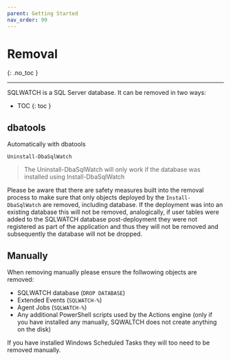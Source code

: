 ```yaml
---
parent: Getting Started
nav_order: 99
---
```


# Removal
{: .no_toc }

---

SQLWATCH is a SQL Server database. It can be removed in two ways:

- TOC
{: toc }

## dbatools

Automatically with dbatools

```
Uninstall-DbaSqlWatch
```

>The Uninstall-DbaSqlWatch will only work if the database was installed using Install-DbaSqlWatch

Please be aware that there are safety measures built into the removal process to make sure that only objects deployed by the `Install-DbaSqlWatch` are removed, including database. If the deployment was into an existing database this will not be removed, analogically, if user tables were added to the SQLWATCH database post-deployment they were not registered as part of the application and thus they will not be removed and subsequently the database will not be dropped. 

## Manually

When removing manually please ensure the follwowing objects are removed:
- SQLWATCH database (`DROP DATABASE`)
- Extended Events (`SQLWATCH-%`)
- Agent Jobs (`SQLWATCH-%`)
- Any additional PowerShell scripts used by the Actions engine (only if you have installed any manually, SQWALTCH does not create anything on the disk)

If you have installed Windows Scheduled Tasks they will too need to be removed manually.
